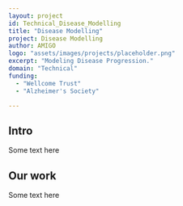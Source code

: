 ```yaml
---
layout: project
id: Technical_Disease_Modelling
title: "Disease Modelling"
project: Disease Modelling
author: AMIGO
logo: "assets/images/projects/placeholder.png"
excerpt: "Modeling Disease Progression."
domain: "Technical"
funding:
  - "Wellcome Trust"
  - "Alzheimer's Society"

---
```


## Intro

Some text here

## Our work

Some text here
